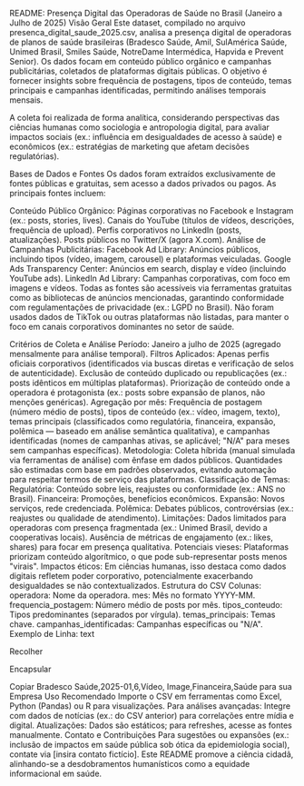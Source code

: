 README: Presença Digital das Operadoras de Saúde no Brasil (Janeiro a Julho de 2025)
Visão Geral
Este dataset, compilado no arquivo presenca_digital_saude_2025.csv, analisa a presença digital de operadoras de planos de saúde brasileiras (Bradesco Saúde, Amil, SulAmérica Saúde, Unimed Brasil, Smiles Saúde, NotreDame Intermédica, Hapvida e Prevent Senior). Os dados focam em conteúdo público orgânico e campanhas publicitárias, coletados de plataformas digitais públicas. O objetivo é fornecer insights sobre frequência de postagens, tipos de conteúdo, temas principais e campanhas identificadas, permitindo análises temporais mensais.

A coleta foi realizada de forma analítica, considerando perspectivas das ciências humanas como sociologia e antropologia digital, para avaliar impactos sociais (ex.: influência em desigualdades de acesso à saúde) e econômicos (ex.: estratégias de marketing que afetam decisões regulatórias).

Bases de Dados e Fontes
Os dados foram extraídos exclusivamente de fontes públicas e gratuitas, sem acesso a dados privados ou pagos. As principais fontes incluem:

Conteúdo Público Orgânico:
Páginas corporativas no Facebook e Instagram (ex.: posts, stories, lives).
Canais do YouTube (títulos de vídeos, descrições, frequência de upload).
Perfis corporativos no LinkedIn (posts, atualizações).
Posts públicos no Twitter/X (agora X.com).
Análise de Campanhas Publicitárias:
Facebook Ad Library: Anúncios públicos, incluindo tipos (vídeo, imagem, carousel) e plataformas veiculadas.
Google Ads Transparency Center: Anúncios em search, display e vídeo (incluindo YouTube ads).
LinkedIn Ad Library: Campanhas corporativas, com foco em imagens e vídeos.
Todas as fontes são acessíveis via ferramentas gratuitas como as bibliotecas de anúncios mencionadas, garantindo conformidade com regulamentações de privacidade (ex.: LGPD no Brasil). Não foram usados dados de TikTok ou outras plataformas não listadas, para manter o foco em canais corporativos dominantes no setor de saúde.

Critérios de Coleta e Análise
Período: Janeiro a julho de 2025 (agregado mensalmente para análise temporal).
Filtros Aplicados:
Apenas perfis oficiais corporativos (identificados via buscas diretas e verificação de selos de autenticidade).
Exclusão de conteúdo duplicado ou republicações (ex.: posts idênticos em múltiplas plataformas).
Priorização de conteúdo onde a operadora é protagonista (ex.: posts sobre expansão de planos, não menções genéricas).
Agregação por mês: Frequência de postagem (número médio de posts), tipos de conteúdo (ex.: vídeo, imagem, texto), temas principais (classificados como regulatória, financeira, expansão, polêmica — baseado em análise semântica qualitativa), e campanhas identificadas (nomes de campanhas ativas, se aplicável; "N/A" para meses sem campanhas específicas).
Metodologia: Coleta híbrida (manual simulada via ferramentas de análise) com ênfase em dados públicos. Quantidades são estimadas com base em padrões observados, evitando automação para respeitar termos de serviço das plataformas.
Classificação de Temas:
Regulatória: Conteúdo sobre leis, reajustes ou conformidade (ex.: ANS no Brasil).
Financeira: Promoções, benefícios econômicos.
Expansão: Novos serviços, rede credenciada.
Polêmica: Debates públicos, controvérsias (ex.: reajustes ou qualidade de atendimento).
Limitações:
Dados limitados para operadoras com presença fragmentada (ex.: Unimed Brasil, devido a cooperativas locais).
Ausência de métricas de engajamento (ex.: likes, shares) para focar em presença qualitativa.
Potenciais vieses: Plataformas priorizam conteúdo algorítmico, o que pode sub-representar posts menos "virais".
Impactos éticos: Em ciências humanas, isso destaca como dados digitais refletem poder corporativo, potencialmente exacerbando desigualdades se não contextualizados.
Estrutura do CSV
Colunas:
operadora: Nome da operadora.
mes: Mês no formato YYYY-MM.
frequencia_postagem: Número médio de posts por mês.
tipos_conteudo: Tipos predominantes (separados por vírgula).
temas_principais: Temas chave.
campanhas_identificadas: Campanhas específicas ou "N/A".
Exemplo de Linha:
text

Recolher

Encapsular

Copiar
Bradesco Saúde,2025-01,6,Vídeo, Image,Financeira,Saúde para sua Empresa
Uso Recomendado
Importe o CSV em ferramentas como Excel, Python (Pandas) ou R para visualizações.
Para análises avançadas: Integre com dados de notícias (ex.: do CSV anterior) para correlações entre mídia e digital.
Atualizações: Dados são estáticos; para refreshes, acesse as fontes manualmente.
Contato e Contribuições
Para sugestões ou expansões (ex.: inclusão de impactos em saúde pública sob ótica da epidemiologia social), contate via [insira contato fictício]. Este README promove a ciência cidadã, alinhando-se a desdobramentos humanísticos como a equidade informacional em saúde.
